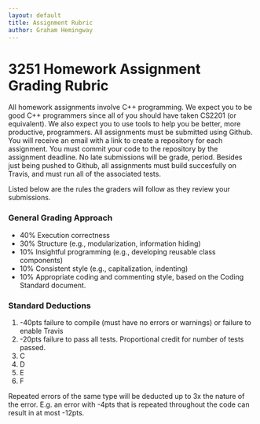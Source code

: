 ```yaml
---
layout: default
title: Assignment Rubric
author: Graham Hemingway
---
```

# 3251 Homework Assignment Grading Rubric

All homework assignments involve C++ programming.  We expect you to be good C++ programmers since all of you should have taken CS2201 (or equivalent).
We also expect you to use tools to help you be better, more productive, programmers.  All assignments must be submitted using Github.  You will receive an email with a link to create a repository for each assignment.
You must commit your code to the repository by the assignment deadline.  No late submissions will be grade, period.
Besides just being pushed to Github, all assignments must build succesfully on Travis, and must run all of the associated tests.

Listed below are the rules the graders will follow as they review your submissions.

### General Grading Approach

* 40% Execution correctness 
* 30% Structure (e.g., modularization, information hiding) 
* 10% Insightful programming (e.g., developing reusable class components) 
* 10% Consistent style (e.g., capitalization, indenting) 
* 10% Appropriate coding and commenting style, based on the Coding Standard document.


### Standard Deductions

1. -40pts failure to compile (must have no errors or warnings) or failure to enable Travis
2. -20pts failure to pass all tests.  Proportional credit for number of tests passed.
3. C
4. D
5. E
6. F

Repeated errors of the same type will be deducted up to 3x the nature of the error.  E.g. an error with -4pts that is repeated throughout the code can result in at most -12pts.
